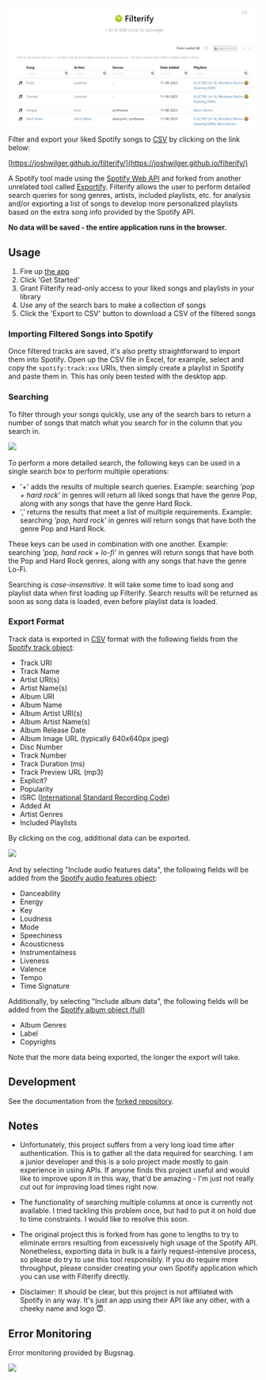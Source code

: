 <a href="https://joshwilger.github.io/filterify/"><img src="screenshot.png"/></a>

Filter and export your liked Spotify songs to [CSV](https://en.wikipedia.org/wiki/Comma-separated_values) by clicking on the link below:

[https://joshwilger.github.io/filterify/](https://joshwilger.github.io/filterify/)

A Spotify tool made using the [Spotify Web API](https://developer.spotify.com/documentation/web-api) and forked from another unrelated tool called [Exportify](https://watsonbox.github.io/exportify/). Filterify allows the user to perform detailed search queries for song genres, artists, included playlists, etc. for analysis and/or exporting a list of songs to develop more personalized playlists based on the extra song info provided by the Spotify API.

**No data will be saved - the entire application runs in the browser.**


## Usage

1. Fire up [the app](https://joshwilger.github.io/filterify/)
2. Click 'Get Started'
3. Grant Filterify read-only access to your liked songs and playlists in your library
4. Use any of the search bars to make a collection of songs
5. Click the 'Export to CSV' button to download a CSV of the filtered songs

### Importing Filtered Songs into Spotify

Once filtered tracks are saved, it's also pretty straightforward to import them into Spotify. Open up the CSV file in Excel, for example, select and copy the `spotify:track:xxx` URIs, then simply create a playlist in Spotify and paste them in. This has only been tested with the desktop app.

### Searching

To filter through your songs quickly, use any of the search bars to return a number of songs that match what you search for in the column that you search in.

<a href="https://joshwilger.github.io/filterify/"><img src="https://user-images.githubusercontent.com/17737/100201109-eb0d7d00-2eff-11eb-993e-7ed955e2361c.gif"/></a>

To perform a more detailed search, the following keys can be used in a single search box to perform multiple operations:

* '+' adds the results of multiple search queries. Example: searching _'pop + hard rock'_ in genres will return all liked songs that have the genre Pop, along with any songs that have the genre Hard Rock.
* ',' returns the results that meet a list of multiple requirements. Example: searching _'pop, hard rock'_ in genres will return songs that have both the genre Pop and Hard Rock.

These keys can be used in combination with one another. Example: searching _'pop, hard rock + lo-fi'_ in genres will return songs that have both the Pop and Hard Rock genres, along with any songs that have the genre Lo-Fi.

Searching is _case-insensitive_. It will take some time to load song and playlist data when first loading up Filterify. Search results will be returned as soon as song data is loaded, even before playlist data is loaded.

### Export Format

Track data is exported in [CSV](http://en.wikipedia.org/wiki/Comma-separated_values) format with the following fields from the [Spotify track object](https://developer.spotify.com/documentation/web-api/reference/tracks/get-several-tracks/):

- Track URI
- Track Name
- Artist URI(s)
- Artist Name(s)
- Album URI
- Album Name
- Album Artist URI(s)
- Album Artist Name(s)
- Album Release Date
- Album Image URL (typically 640x640px jpeg)
- Disc Number
- Track Number
- Track Duration (ms)
- Track Preview URL (mp3)
- Explicit?
- Popularity
- ISRC ([International Standard Recording Code](https://isrc.ifpi.org/en/))
- Added At
- Artist Genres
- Included Playlists

By clicking on the cog, additional data can be exported.

<a href="https://joshwilger.github.io/filterify/"><img src="https://user-images.githubusercontent.com/17737/100668594-72be1600-335c-11eb-90d6-c9ae873e347d.png"/></a>

And by selecting "Include audio features data", the following fields will be added from the [Spotify audio features object](https://developer.spotify.com/documentation/web-api/reference/tracks/get-several-audio-features/):

- Danceability
- Energy
- Key
- Loudness
- Mode
- Speechiness
- Acousticness
- Instrumentalness
- Liveness
- Valence
- Tempo
- Time Signature

Additionally, by selecting "Include album data", the following fields will be added from the [Spotify album object (full)](https://developer.spotify.com/documentation/web-api/reference/object-model/#album-object-full)

- Album Genres
- Label
- Copyrights

Note that the more data being exported, the longer the export will take.


## Development

See the documentation from the [forked repository](https://github.com/watsonbox/exportify/).


## Notes

- Unfortunately, this project suffers from a very long load time after authentication. This is to gather all the data required for searching. I am a junior developer and this is a solo project made mostly to gain experience in using APIs. If anyone finds this project useful and would like to improve upon it in this way, that'd be amazing - I'm just not really cut out for improving load times right now.

- The functionality of searching multiple columns at once is currently not available. I tried tackling this problem once, but had to put it on hold due to time constraints. I would like to resolve this soon.

- The original project this is forked from has gone to lengths to try to eliminate errors resulting from excessively high usage of the Spotify API. Nonetheless, exporting data in bulk is a fairly request-intensive process, so please do try to use this tool responsibly. If you do require more throughput, please consider creating your own Spotify application which you can use with Filterify directly.

- Disclaimer: It should be clear, but this project is not affiliated with Spotify in any way. It's just an app using their API like any other, with a cheeky name and logo 😇.


## Error Monitoring

Error monitoring provided by Bugsnag.

<a href="http://www.bugsnag.com">
  <img src="bugsnag.png" width="200" />
</a>
